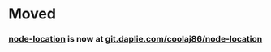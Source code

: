 # Moved
### [node-location](https://git.daplie.com/coolaj86/node-location) is now at [git.daplie.com/coolaj86/node-location](https://git.daplie.com/coolaj86/node-location)
